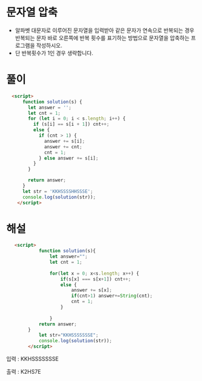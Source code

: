 # 문자열 압축
- 알파벳 대문자로 이루어진 문자열을 입력받아 같은 문자가 연속으로 반복되는 경우 반복되는 문자 바로 오른쪽에 반복 횟수를 표기하는 방법으로 문자열을 압축하는 프로그램을 작성하시오. 
- 단 반복횟수가 1인 경우 생략합니다.


# 풀이 
```html
  <script>
      function solution(s) {
        let answer = '';
        let cnt = 1;
        for (let i = 0; i < s.length; i++) {
          if (s[i] == s[i + 1]) cnt++;
          else {
            if (cnt > 1) {
              answer += s[i];
              answer += cnt;
              cnt = 1;
            } else answer += s[i];
          }
        }

        return answer;
      }
      let str = 'KKHSSSSHHSSSE';
      console.log(solution(str));
    </script>
 ```


# 해설
```html
   <script>
            function solution(s){
                let answer="";
                let cnt = 1;
                
                for(let x = 0; x<s.length; x++) {
                    if(s[x] === s[x+1]) cnt++;
                    else {
                        answer += s[x];
                        if(cnt>1) answer+=String(cnt);
                        cnt = 1;
                    }
                    
                }
            return answer;
        }
            let str="KKHSSSSSSSE";
            console.log(solution(str));
        </script>
```


입력 : KKHSSSSSSSE


출력 : K2HS7E
